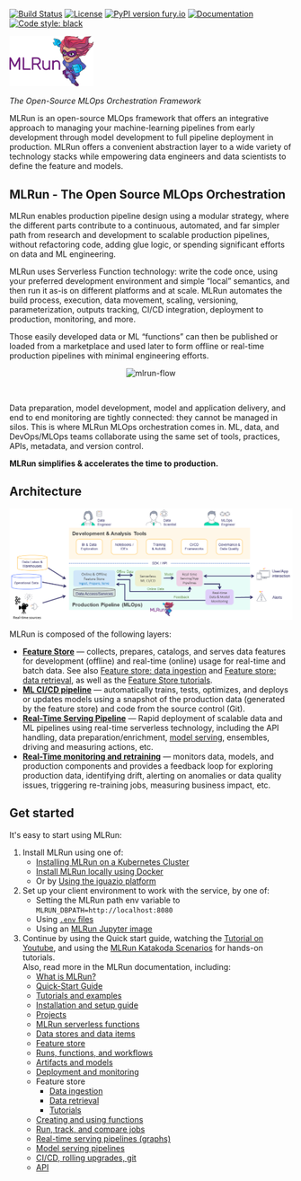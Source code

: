<a id="top"></a>
[![Build Status](https://github.com/mlrun/mlrun/workflows/CI/badge.svg)](https://github.com/mlrun/mlrun/actions)
[![License](https://img.shields.io/badge/License-Apache%202.0-blue.svg)](https://opensource.org/licenses/Apache-2.0)
[![PyPI version fury.io](https://badge.fury.io/py/mlrun.svg)](https://pypi.python.org/pypi/mlrun/)
[![Documentation](https://readthedocs.org/projects/mlrun/badge/?version=latest)](https://mlrun.readthedocs.io/en/latest/?badge=latest)
[![Code style: black](https://img.shields.io/badge/code%20style-black-000000.svg)](https://github.com/psf/black)

<p align="left"><img src="docs/_static/images/MLRun-logo.png" alt="MLRun logo" width="150"/></p>

*The Open-Source MLOps Orchestration Framework*

MLRun is an open-source MLOps framework that offers an integrative approach to managing your machine-learning pipelines from early development through model development to full pipeline deployment in production.
MLRun offers a convenient abstraction layer to a wide variety of technology stacks while empowering data engineers and data scientists to define the feature and models.

## MLRun - The Open Source MLOps Orchestration

MLRun enables production pipeline design using a modular strategy, where the different parts contribute to a continuous, automated, and far simpler path from research and development to scalable production pipelines, without refactoring code, adding glue logic, or spending significant efforts on data and ML engineering.

MLRun uses Serverless Function technology: write the code once, using your preferred development environment and simple “local” semantics, and then run it as-is on different platforms and at scale. MLRun automates the build process, execution, data movement, scaling, versioning, parameterization, outputs tracking, CI/CD integration, deployment to production, monitoring, and more.

Those easily developed data or ML “functions” can then be published or loaded from a marketplace and used later to form offline or real-time production pipelines with minimal engineering efforts.

<p align="center"><img src="_static/images/mlrun-flow.png" alt="mlrun-flow" width="600"/></p><br>

Data preparation, model development, model and application delivery, and end to end monitoring are tightly connected: they cannot be managed in silos. This is where MLRun MLOps orchestration comes in. ML, data, and DevOps/MLOps teams collaborate using the same set of tools, practices, APIs, metadata, and version control.

**MLRun simplifies & accelerates the time to production.**

## Architecture 

![pipeline](./docs/_static/images/pipeline.png)

MLRun is composed of the following layers:

- **[Feature Store](./docs/feature-store/feature-store.html)** &mdash; collects, prepares, catalogs, and serves data features for development (offline) and real-time (online) usage for real-time and batch data. See also 
[Feature store: data ingestion](./docs/feature-store/feature-store-data-ingestion) and [Feature store: data retrieval](./docs/feature-store/feature-store-data-retrieval), as well as the [Feature Store tutorials](./docs/feature-store/feature-store-tutorials).
- **[ML CI/CD pipeline](.docs//projects/ci-integration)** &mdash; automatically trains, tests, optimizes, and deploys or updates models using a snapshot of the production 
data (generated by the feature store) and code from the source control (Git).
- **[Real-Time Serving Pipeline](./docs/serving/serving-graph)** &mdash; Rapid deployment of scalable data and ML pipelines using real-time serverless technology, including 
the API handling, data preparation/enrichment, [model serving](https://docs.mlrun.org/en/latest/serving/build-graph-model-serving.html), ensembles, driving and measuring actions, etc.
- **[Real-Time monitoring and retraining](.docs//model_monitoring/index)** &mdash; monitors data, models, and production components and provides a feedback loop for exploring production data, identifying drift, alerting on anomalies or data quality issues, triggering re-training jobs, measuring business impact, etc.

## Get started

It's easy to start using MLRun: 
1. Install MLRun using one of:
   - [Installing MLRun on a Kubernetes Cluster](https://docs.mlrun.org/en/latest/install/kubernetes.html)
   - [Install MLRun locally using Docker](https://docs.mlrun.org/en/latest/install/local-docker.html)
   - Or by [Using the iguazio platform](https://www.iguazio.com/docs/latest-release/)
2. Set up your client environment to work with the service, by one of: 
      - Setting the MLRun path env variable to `MLRUN_DBPATH=http://localhost:8080` 
      - Using [`.env` files](https://docs.mlrun.org/en/latest/install/remote.html)
      - Using an [MLRun Jupyter image](https://docs.mlrun.org/en/latest/install/local-docker.html#use-mlrun-with-mlrun-jupyter-image)
3. Continue by using the Quick start guide, watching the [Tutorial on Youtube](https://www.youtube.com/embed/O6g1pJJ609U), and using the [MLRun Katakoda Scenarios](https://www.katacoda.com/mlrun) for hands-on tutorials.<br>
   Also, read more in the MLRun documentation, including:
      - [What is MLRun?](https://docs.mlrun.org/en/latest/index.html)
      - [Quick-Start Guide](https://docs.mlrun.org/en/latest/quick-start/quick-start.html)
      - [Tutorials and examples](https://docs.mlrun.org/en/latest/howto/index.html)
      - [Installation and setup guide](https://docs.mlrun.org/en/latest/install.html)
      - [Projects](https://docs.mlrun.org/en/latest/projects/project.html)
      - [MLRun serverless functions](https://docs.mlrun.org/en/latest/concepts/functions-concepts.html)
      - [Data stores and data items](https://docs.mlrun.org/en/latest/concepts/data-feature-store.html)
      - [Feature store](https://docs.mlrun.org/en/latest/feature-store/feature-store.html)
      - [Runs, functions, and workflows](https://docs.mlrun.org/en/latest/concepts/runs-experiments-workflows.html)
      - [Artifacts and models](https://docs.mlrun.org/en/latest/store/artifacts.html)
      - [Deployment and monitoring](https://docs.mlrun.org/en/latest/concepts/deployment-monitoring.html)
      - Feature store
         - [Data ingestion](https://docs.mlrun.org/en/latest/feature-store/feature-store-data-ingestion.html)
         - [Data retrieval](https://docs.mlrun.org/en/latest/feature-store/feature-store-data-retrieval.html)
         - [Tutorials](https://docs.mlrun.org/en/latest/feature-store/feature-store-tutorials.html)
      - [Creating and using functions](https://docs.mlrun.org/en/latest/runtimes/functions.html)
      - [Run, track, and compare jobs](https://docs.mlrun.org/en/latest/runtimes/run-track-compare-jobs.html)
      - [Real-time serving pipelines (graphs)](https://docs.mlrun.org/en/latest/serving/serving-graph.html)
      - [Model serving pipelines](https://docs.mlrun.org/en/latest/serving/build-graph-model-serving.html)
      - [CI/CD, rolling upgrades, git](https://docs.mlrun.org/en/latest/model_monitoring/ci-cd-rolling-upgrades-git.html)
      - [API](https://docs.mlrun.org/en/latest/api/index.html)